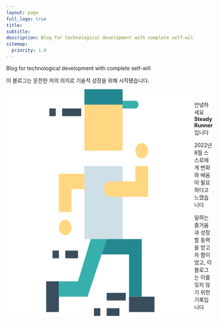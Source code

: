 ```yaml
---
layout: page
full_logo: true
title: 
subtitle: 
description: Blog for technological development with complete self-will
sitemap:
  priority: 1.0
---
```

<p class="describe-text">Blog for technological development with complete self-will</p>
<p class="describe-text-not-italic">이 블로그는 온전한 저의 의지로 기술적 성장을 위해 시작됐습니다.</p>
<div style="display: inline-flex;">
    <img class="writer-profile" src="assets/img/runner.png"/>
    <div>
        <p><br />
            안녕하세요 <b>Steady Runner</b> 입니다</p>
        <p>2022년 8월 스스로에게 변화와 배움이 필요하다고 느꼈습니다</p>
        <p>일하는 즐거움과 성장할 동력을 얻고자 함이었고, 이 블로그는 이를 잊지 않기 위한 기록입니다</p>
    </div>
</div>
<br>
<br>
<br>
<br>
<br>
<br>
<br>